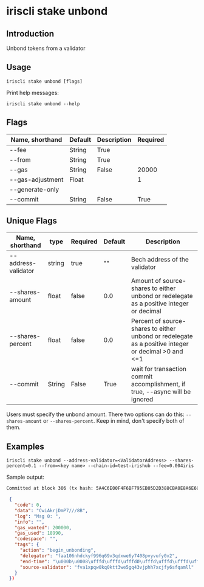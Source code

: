 # iriscli stake unbond

## Introduction

Unbond tokens from a validator

## Usage

```
iriscli stake unbond [flags]
```

Print help messages:
```
iriscli stake unbond --help
```
## Flags

| Name, shorthand  | Default                    | Description                                                                                                                                          | Required |
| ---------------- | -------------------------- | ---------------------------------------------------------------------------------------------------------------------------------------------------- | -------- |
| --fee            | String | True     |                       | Fee to pay along with transaction                            |
| --from           | String | True     |                       | Name of private key with which to sign                       |
| --gas            | String | False    | 20000                 | Gas limit to set per-transaction; set to "simulate" to calculate required gas automatically |
| --gas-adjustment | Float  |          | 1                     | Adjustment factor to be multiplied against the estimate returned by the tx simulation; if the gas limit is set manually this flag is ignored |
| --generate-only  |        |          |                       | Build an unsigned transaction and write it to STDOUT         |
| --commit         | String | False     | True                  |wait for transaction commit accomplishment, if true, --async will be ignored|

## Unique Flags

| Name, shorthand     | type   | Required | Default  | Description                                                         |
| --------------------| -----  | -------- | -------- | ------------------------------------------------------------------- |
| --address-validator | string | true     | ""       | Bech address of the validator |
| --shares-amount     | float  | false    | 0.0      | Amount of source-shares to either unbond or redelegate as a positive integer or decimal |
| --shares-percent    | float  | false    | 0.0      | Percent of source-shares to either unbond or redelegate as a positive integer or decimal >0 and <=1 |
| --commit         | String | False     | True                  |wait for transaction commit accomplishment, if true, --async will be ignored|

Users must specify the unbond amount. There two options can do this: `--shares-amount` or `--shares-percent`. Keep in mind, don't specify both of them.

## Examples

```
iriscli stake unbond --address-validator=<ValidatorAddress> --shares-percent=0.1 --from=<key name> --chain-id=test-irishub --fee=0.004iris
```
Sample output:
```txt
Committed at block 306 (tx hash: 5A4C6E00F4F6BF795EB05D2D388CBA0E8A6E6CF17669314B1EE6A31729A22450, response: {Code:0 Data:[] Log:Msg 0:  Info: GasWanted:200000 GasUsed:3398 Tags:[{Key:[97 99 116 105 111 110] Value:[115 101 114 118 105 99 101 45 119 105 116 104 100 114 97 119 45 102 101 101 115] XXX_NoUnkeyedLiteral:{} XXX_unrecognized:[] XXX_sizecache:0} {Key:[99 111 109 112 108 101 116 101 67 111 110 115 117 109 101 100 84 120 70 101 101 45 105 114 105 115 45 97 116 116 111] Value:[34 54 55 57 54 48 48 48 48 48 48 48 48 48 48 48 34] XXX_NoUnkeyedLiteral:{} XXX_unrecognized:[] XXX_sizecache:0}] Codespace: XXX_NoUnkeyedLiteral:{} XXX_unrecognized:[] XXX_sizecache:0})
```
```json
 {
   "code": 0,
   "data": "CwiAkrjDmP7///8B",
   "log": "Msg 0: ",
   "info": "",
   "gas_wanted": 200000,
   "gas_used": 18990,
   "codespace": "",
   "tags": {
     "action": "begin_unbonding",
     "delegator": "faa106nhdckyf996q69v3qdxwe6y7408pvyvufy0x2",
     "end-time": "\u000b\u0008\ufffd\ufffd\ufffdØ\ufffd\ufffd\ufffd\ufffd\u0001",
     "source-validator": "fva1xpqw0kq0ktt3we5gq43vjphh7xcjfy6sfqamll"
   }
 })
```
